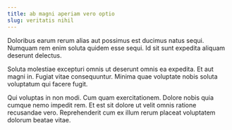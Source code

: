 ```yaml
---
title: ab magni aperiam vero optio
slug: veritatis nihil
---
```


Doloribus earum rerum alias aut possimus est ducimus natus sequi. Numquam rem enim soluta quidem esse sequi. Id sit sunt expedita aliquam deserunt delectus.

Soluta molestiae excepturi omnis ut deserunt omnis ea expedita. Et aut magni in. Fugiat vitae consequuntur. Minima quae voluptate nobis soluta voluptatum qui facere fugit.

Qui voluptas in non modi. Cum quam exercitationem. Dolore nobis quia cumque nemo impedit rem. Et est sit dolore ut velit omnis ratione recusandae vero. Reprehenderit cum ex illum rerum placeat voluptatem dolorum beatae vitae.
